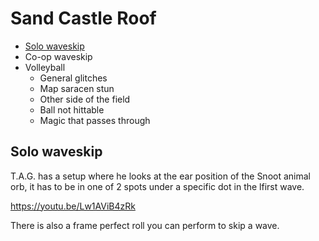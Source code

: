 # Sand Castle Roof

- [Solo waveskip](#solo-waveskip)
- Co-op waveskip
- Volleyball
  - General glitches
  - Map saracen stun
  - Other side of the field
  - Ball not hittable
  - Magic that passes through

## <a name="solo-waveskip"></a>Solo waveskip

T.A.G. has a setup where he looks at the ear position of the Snoot animal orb, it has to be in one of 2 spots under a specific dot in the lfirst wave.

https://youtu.be/Lw1AViB4zRk

There is also a frame perfect roll you can perform to skip a wave.
